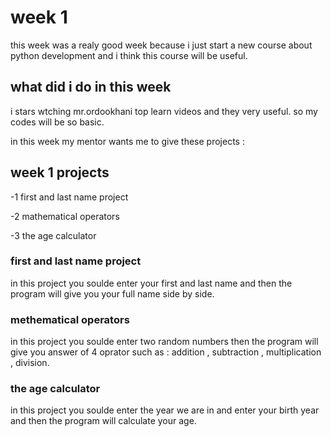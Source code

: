 # week 1
this week was a realy good week because i just start a new course about python development and i think this course will be useful.
## what did i do in this week
i stars wtching mr.ordookhani top learn videos and they very useful. so my codes will be so basic.

in this week my mentor wants me to give these projects : 

 week 1 projects
---
-1 first and last name project 

-2 mathematical operators

-3 the age calculator

### first and last name project 
in this project you soulde enter your first and last name and then the program will give you your full name side by side.
### methematical operators
in this project you soulde enter two random numbers then the  program will give you answer of 4 oprator such as : addition , subtraction , multiplication , division.
###  the age calculator
in this project you soulde enter the year we are in and enter your birth year and then the program will calculate your age.